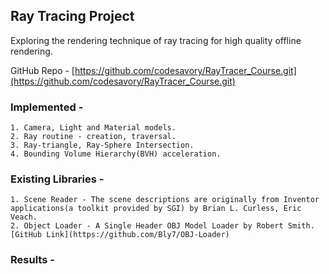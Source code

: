 ## Ray Tracing Project

Exploring the rendering technique of ray tracing for high quality offline rendering.

GitHub Repo - [https://github.com/codesavory/RayTracer_Course.git](https://github.com/codesavory/RayTracer_Course.git)

### Implemented - 
    1. Camera, Light and Material models.
    2. Ray routine - creation, traversal.
    3. Ray-triangle, Ray-Sphere Intersection.
    4. Bounding Volume Hierarchy(BVH) acceleration.

### Existing Libraries -
    1. Scene Reader - The scene descriptions are originally from Inventor applications(a toolkit provided by SGI) by Brian L. Curless, Eric Veach.
    2. Object Loader - A Single Header OBJ Model Loader by Robert Smith. [GitHub Link](https://github.com/Bly7/OBJ-Loader)

### Results -
